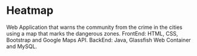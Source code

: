 # Heatmap
Web Application that warns the community from the crime in the cities using a map that marks the dangerous zones.
FrontEnd: HTML, CSS, Bootstrap and Google Maps API.
BackEnd: Java, Glassfish Web Container and MySQL.

